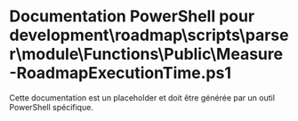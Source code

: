 # Documentation PowerShell pour development\roadmap\scripts\parser\module\Functions\Public\Measure-RoadmapExecutionTime.ps1

Cette documentation est un placeholder et doit être générée par un outil PowerShell spécifique.
